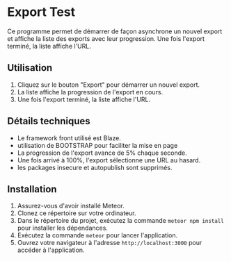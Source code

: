 # Export Test

Ce programme permet de démarrer de façon asynchrone un nouvel export et affiche la liste des exports avec leur progression. Une fois l'export terminé, la liste affiche l'URL.

## Utilisation

1. Cliquez sur le bouton "Export" pour démarrer un nouvel export.
2. La liste affiche la progression de l'export en cours.
3. Une fois l'export terminé, la liste affiche l'URL.

## Détails techniques

- Le framework front utilisé est Blaze.
- utilisation de BOOTSTRAP pour faciliter la mise en page
- La progression de l'export avance de 5% chaque seconde.
- Une fois arrivé à 100%, l'export sélectionne une URL au hasard.
- les packages insecure et autopublish sont supprimés.

## Installation

1. Assurez-vous d'avoir installé Meteor.
2. Clonez ce répertoire sur votre ordinateur.
3. Dans le répertoire du projet, exécutez la commande `meteor npm install` pour installer les dépendances.
4. Exécutez la commande `meteor` pour lancer l'application.
5. Ouvrez votre navigateur à l'adresse `http://localhost:3000` pour accéder à l'application.
